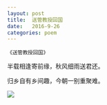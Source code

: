 ```yaml
---
layout: post
title:  送管教授回国
date:   2016-9-26
categories: poem
---
```

`《送管教授回国》` 

半载相逢寄前缘，秋风细雨送君还。 

归乡自有乡间趣，今朝一别重聚难。

<!--more-->

![]({{site.url}}/Images/29.png)

<script>
  (function(i,s,o,g,r,a,m){i['GoogleAnalyticsObject']=r;i[r]=i[r]||function(){
  (i[r].q=i[r].q||[]).push(arguments)},i[r].l=1*new Date();a=s.createElement(o),
  m=s.getElementsByTagName(o)[0];a.async=1;a.src=g;m.parentNode.insertBefore(a,m)
  })(window,document,'script','https://www.google-analytics.com/analytics.js','ga');

  ga('create', 'UA-85986843-1', 'auto');
  ga('send', 'pageview');

</script>